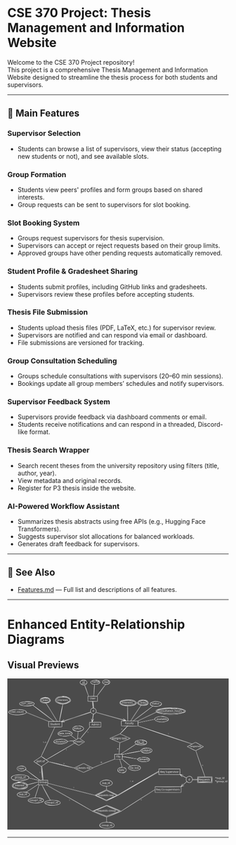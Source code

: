 # CSE 370 Project: Thesis Management and Information Website

Welcome to the CSE 370 Project repository!  
This project is a comprehensive Thesis Management and Information Website designed to streamline the thesis process for both students and supervisors.

---

## 🚀 Main Features

### Supervisor Selection
- Students can browse a list of supervisors, view their status (accepting new students or not), and see available slots.

### Group Formation
- Students view peers' profiles and form groups based on shared interests.
- Group requests can be sent to supervisors for slot booking.

### Slot Booking System
- Groups request supervisors for thesis supervision.
- Supervisors can accept or reject requests based on their group limits.
- Approved groups have other pending requests automatically removed.

### Student Profile & Gradesheet Sharing
- Students submit profiles, including GitHub links and gradesheets.
- Supervisors review these profiles before accepting students.

### Thesis File Submission
- Students upload thesis files (PDF, LaTeX, etc.) for supervisor review.
- Supervisors are notified and can respond via email or dashboard.
- File submissions are versioned for tracking.

### Group Consultation Scheduling
- Groups schedule consultations with supervisors (20–60 min sessions).
- Bookings update all group members’ schedules and notify supervisors.

### Supervisor Feedback System
- Supervisors provide feedback via dashboard comments or email.
- Students receive notifications and can respond in a threaded, Discord-like format.

### Thesis Search Wrapper
- Search recent theses from the university repository using filters (title, author, year).
- View metadata and original records.
- Register for P3 thesis inside the website.

### AI-Powered Workflow Assistant
- Summarizes thesis abstracts using free APIs (e.g., Hugging Face Transformers).
- Suggests supervisor slot allocations for balanced workloads.
- Generates draft feedback for supervisors.

---

## 📄 See Also

- [Features.md](./Features.md) — Full list and descriptions of all features.

---




# Enhanced Entity-Relationship Diagrams

## Visual Previews

![ER Diagram SVG](./EER/EER%20diagram.svg)

---
